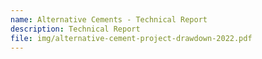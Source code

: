 ```yaml
---
name: Alternative Cements - Technical Report
description: Technical Report
file: img/alternative-cement-project-drawdown-2022.pdf
---
```

